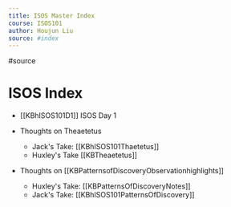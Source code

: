 ```yaml
---
title: ISOS Master Index
course: ISOS101
author: Houjun Liu
source: #index
---
```


#source

# ISOS Index

* [[KBhISOS101D1]] ISOS Day 1
* Thoughts on Theaetetus
    * Jack's Take: [[KBhISOS101Thaetetus]]
    * Huxley's Take [[KBTheaetetus]]
	
* Thoughts on [[KBPatternsofDiscoveryObservationhighlights]]
	* Huxley's Take: [[KBPatternsOfDiscoveryNotes]]
	* Jack's Take: [[KBhISOS101PatternsOfDiscovery]]
	
	
	
	
